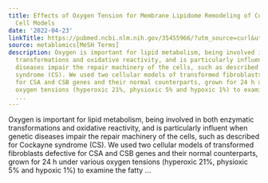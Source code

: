 ```yaml
---
title: Effects of Oxygen Tension for Membrane Lipidome Remodeling of Cockayne Syndrome
  Cell Models
date: '2022-04-23'
linkTitle: https://pubmed.ncbi.nlm.nih.gov/35455966/?utm_source=curl&utm_medium=rss&utm_campaign=pubmed-2&utm_content=1Zkrxt7ktlCbHBXEV3v65xxSnkSWNsJ1A6Fq3gBniKhGfIUslK&fc=20210907212339&ff=20220427215006&v=2.17.6
source: metablomics[MeSH Terms]
description: Oxygen is important for lipid metabolism, being involved in both enzymatic
  transformations and oxidative reactivity, and is particularly influent when genetic
  diseases impair the repair machinery of the cells, such as described for Cockayne
  syndrome (CS). We used two cellular models of transformed fibroblasts defective
  for CSA and CSB genes and their normal counterparts, grown for 24 h under various
  oxygen tensions (hyperoxic 21%, physioxic 5% and hypoxic 1%) to examine the fatty
  ...
---
```

Oxygen is important for lipid metabolism, being involved in both enzymatic transformations and oxidative reactivity, and is particularly influent when genetic diseases impair the repair machinery of the cells, such as described for Cockayne syndrome (CS). We used two cellular models of transformed fibroblasts defective for CSA and CSB genes and their normal counterparts, grown for 24 h under various oxygen tensions (hyperoxic 21%, physioxic 5% and hypoxic 1%) to examine the fatty ...